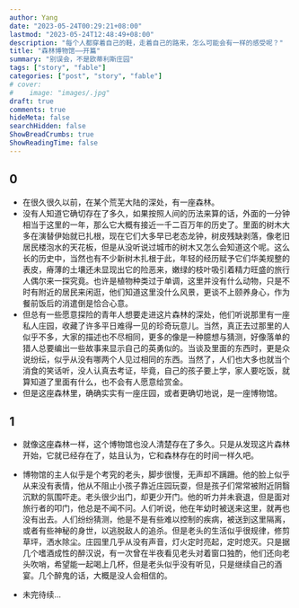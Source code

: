 ```yaml
---
author: Yang
date: "2023-05-24T00:29:21+08:00"
lastmod: "2023-05-24T12:48:49+08:00"
description: "每个人都穿着自己的鞋，走着自己的路来，怎么可能会有一样的感受呢？"
title: "森林博物馆——开篇"
summary: "别误会，不是欧蒂利斯庄园"
tags: ["story", "fable"]
categories: ["post", "story", "fable"]
# cover: 
#    image: "images/.jpg"
draft: true
comments: true
hideMeta: false
searchHidden: false
ShowBreadCrumbs: true
ShowReadingTime: false
---
```


## 0

- 在很久很久以前，在某个荒芜大陆的深处，有一座森林。
- 没有人知道它确切存在了多久，如果按照人间的历法来算的话，外面的一分钟相当于这里的一年，那么它大概有接近一千二百万年的历史了。里面的树木大多在演替伊始就已扎根，现在它们大多早已老态龙钟，树皮残缺剥落，像老旧居民楼泡水的天花板，但是从没听说过城市的树木又怎么会知道这个呢。这么长的历史中，当然也有不少新树木扎根于此，年轻的经历赋予它们华美规整的表皮，瘠薄的土壤还未显现出它的险恶来，嫩绿的枝叶吸引着精力旺盛的旅行人偶尔来一探究竟。也许是植物种类过于单调，这里并没有什么动物，只是不时有附近的居民来闲逛，他们知道这里没什么风景，更谈不上颐养身心，作为餐前饭后的消遣倒是恰合心意。
- 但总有一些愿意探险的青年人想要走进这片森林的深处，他们听说那里有一座私人庄园，收藏了许多平日难得一见的珍奇玩意儿。当然，真正去过那里的人似乎不多，大家的描述也不尽相同，更多的像是一种臆想与猜测，好像落单的猎人总要编出一些故事来显示自己的英勇似的。当谈及里面的东西时，更是众说纷纭，似乎从没有哪两个人见过相同的东西。当然了，人们也大多也就当个消食的笑话听，没人认真去考证，毕竟，自己的孩子要上学，家人要吃饭，就算知道了里面有什么，也不会有人愿意给赏金。
- 但是这座森林里，确确实实有一座庄园，或者更确切地说，是一座博物馆。

## 1

- 就像这座森林一样，这个博物馆也没人清楚存在了多久。只是从发现这片森林开始，它就已经存在了，姑且认为，它和森林存在的时间一样久吧。
- 博物馆的主人似乎是个考究的老头，脚步很慢，无声却不蹒跚。他的脸上似乎从来没有表情，他从不阻止小孩子靠近庄园玩耍，但是孩子们常常被附近阴翳沉默的氛围吓走。老头很少出门，却更少开门。他的听力并未衰退，但是面对旅行者的叩门，他总是不闻不问。人们听说，他在年幼时被送来这里，就再也没有出去。人们纷纷猜测，他是不是有些难以控制的疾病，被送到这里隔离，或者有些神秘的身世，以逃脱敌人的追杀。但是老头的生活似乎很规律，修剪草坪，洒水除尘。庄园里几乎从没有声音，灯火定时亮起，定时熄灭。只是据几个嗜酒成性的醉汉说，有一次曾在半夜看见老头对着窗口独酌，他们还向老头吹哨，希望能一起喝上几杯，但是老头似乎没有听见，只是继续自己的酒宴。几个醉鬼的话，大概是没人会相信的。

- 未完待续...
